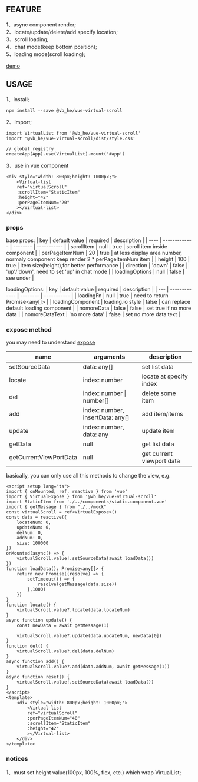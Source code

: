 ## FEATURE
1、async component render;  
2、locate/update/delete/add specify location;  
3、scroll loading;  
4、chat mode(keep bottom position);  
5、loading mode(scroll loading);  

[demo](https://binvb.github.io/vb.github.io/#/normal)
## USAGE
1、install;  
```
npm install --save @vb_he/vue-virtual-scroll
```

2、import;  
```
import VirtualList from '@vb_he/vue-virtual-scroll'
import '@vb_he/vue-virtual-scroll/dist/style.css'

// global registry
createApp(App).use(VirtualList).mount('#app')
```

3、use in vue component
```
<div style="width: 800px;height: 1000px;">
    <Virtual-list
    ref="virtualScroll"
    :scrollItem="StaticItem"
    :height="42"
    :perPageItemNum="20"
    ></Virtual-list>
</div>
```

### props
base props: 
|   key   | default value | required | description |
|  ----  | -------------  | -------- | ----------- |
| scrollItem | null | true | scroll item inside component |
| perPageItemNum  | 20       |  true    | at less display area number, normaly component keep render 2 * perPageItemNum item |
| height  | 100  | true    | item size(height),for better performance |
| direction | 'down' | false | 'up'/'down', need to set 'up' in chat mode |
| loadingOptions | null | false | see under |



loadingOptions: 
| key | default value | required | description |
| --- | ------------- | -------- | ----------- |
| loadingFn | null | true | need to return Promise<any[]> |
| loadingComponent | loading.io style | false | can replace default loading component |
| nomoreData | false | false | set true if no more data |
| nomoreDataText | 'no more data' | false | set no more data text |

### expose method 
you may need to understand [expose](https://vuejs.org/api/options-state.html#expose)

| name | arguments | description |
| ---- | --------- | ----------- |
| setSourceData | data: any[] | set list data |
| locate | index: number | locate at specify index |
| del | index: number \| number[] | delete some item |
| add | index: number, insertData: any[] | add item/items |
| update | index: number, data: any | update item |
| getData | null | get list data |
| getCurrentViewPortData | null | get current viewport data |


basically, you can only use all this methods to change the view, e.g.
```
<script setup lang="ts">
import { onMounted, ref, reactive } from 'vue'
import { VirtualExpose } from '@vb_he/vue-virtual-scroll'
import StaticItem from './../components/static.component.vue'
import { getMessage } from "./../mock"
const virtualScroll = ref<VirtualExpose>()
const data = reactive({
    locateNum: 0,
    updateNum: 0,
    delNum: 0,
    addNum: 0,
    size: 100000
})
onMounted(async() => {
    virtualScroll.value!.setSourceData(await loadData())
})
function loadData(): Promise<any[]> {
    return new Promise((resolve) => {
        setTimeout(() => {
            resolve(getMessage(data.size))
        },1000)
    })
}
function locate() {
    virtualScroll.value?.locate(data.locateNum)
}
async function update() {
    const newData = await getMessage(1)

    virtualScroll.value?.update(data.updateNum, newData[0])
}
function del() {
    virtualScroll.value?.del(data.delNum)
}
async function add() {
    virtualScroll.value?.add(data.addNum, await getMessage(1))
}
async function reset() {
    virtualScroll.value!.setSourceData(await loadData())
}
</script>
<template>
    <div style="width: 800px;height: 1000px;">
        <Virtual-list
        ref="virtualScroll"
        :perPageItemNum="40"
        :scrollItem="StaticItem"
        :height="42"
        ></Virtual-list>
    </div>
</template>
```

### notices
1、must set height value(100px, 100%, flex, etc.) which wrap VirtualList;    

